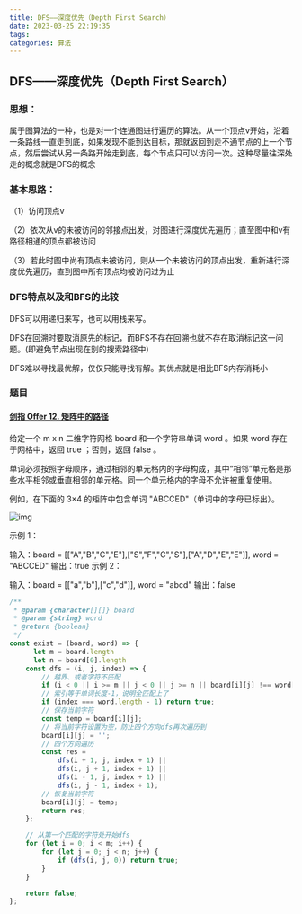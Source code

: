 ```yaml
---
title: DFS——深度优先（Depth First Search）
date: 2023-03-25 22:19:35
tags:
categories: 算法
---
```


## DFS——深度优先（Depth First Search）

### 思想：

属于图算法的一种，也是对一个连通图进行遍历的算法。从一个顶点v开始，沿着一条路线一直走到底，如果发现不能到达目标，那就返回到走不通节点的上一个节点，然后尝试从另一条路开始走到底，每个节点只可以访问一次。这种尽量往深处走的概念就是DFS的概念

### 基本思路：

（1）访问顶点v

（2）依次从v的未被访问的邻接点出发，对图进行深度优先遍历；直至图中和v有路径相通的顶点都被访问

（3）若此时图中尚有顶点未被访问，则从一个未被访问的顶点出发，重新进行深度优先遍历，直到图中所有顶点均被访问过为止

### DFS特点以及和BFS的比较

DFS可以用递归来写，也可以用栈来写。

DFS在回溯时要取消原先的标记，而BFS不存在回溯也就不存在取消标记这一问题。(即避免节点出现在别的搜索路径中)

DFS难以寻找最优解，仅仅只能寻找有解。其优点就是相比BFS内存消耗小


### 题目

#### [剑指 Offer 12. 矩阵中的路径](https://leetcode.cn/problems/ju-zhen-zhong-de-lu-jing-lcof/)

给定一个 m x n 二维字符网格 board 和一个字符串单词 word 。如果 word 存在于网格中，返回 true ；否则，返回 false 。

单词必须按照字母顺序，通过相邻的单元格内的字母构成，其中“相邻”单元格是那些水平相邻或垂直相邻的单元格。同一个单元格内的字母不允许被重复使用。

 

例如，在下面的 3×4 的矩阵中包含单词 "ABCCED"（单词中的字母已标出）。

![img](https://assets.leetcode.com/uploads/2020/11/04/word2.jpg)

示例 1：

输入：board = [["A","B","C","E"],["S","F","C","S"],["A","D","E","E"]], word = "ABCCED"
输出：true
示例 2：

输入：board = [["a","b"],["c","d"]], word = "abcd"
输出：false

```js
/**
 * @param {character[][]} board
 * @param {string} word
 * @return {boolean}
 */
const exist = (board, word) => {
      let m = board.length
      let n = board[0].length
    const dfs = (i, j, index) => {
        // 越界、或者字符不匹配
        if (i < 0 || i >= m || j < 0 || j >= n || board[i][j] !== word[index]) return false;
        // 索引等于单词长度-1，说明全匹配上了
        if (index === word.length - 1) return true;
        // 保存当前字符
        const temp = board[i][j];
        // 将当前字符设置为空，防止四个方向dfs再次遍历到
        board[i][j] = '';
        // 四个方向遍历
        const res =
            dfs(i + 1, j, index + 1) ||
            dfs(i, j + 1, index + 1) ||
            dfs(i - 1, j, index + 1) ||
            dfs(i, j - 1, index + 1);
        // 恢复当前字符
        board[i][j] = temp;
        return res;
    };

    // 从第一个匹配的字符处开始dfs
    for (let i = 0; i < m; i++) {
        for (let j = 0; j < n; j++) {
            if (dfs(i, j, 0)) return true;
        }
    }

    return false;
};

```


